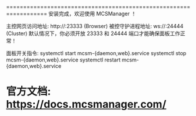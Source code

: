 ==================================================================
安装完成，欢迎使用 MCSManager ！
 
主控网页访问地址:        http://<Your IP>:23333  (Browser)
被控守护进程地址:          ws://<Your IP>:24444    (Cluster)
默认情况下，你必须开放 23333 和 24444 端口才能确保面板工作正常！
 
面板开关指令:
systemctl start mcsm-{daemon,web}.service
systemctl stop mcsm-{daemon,web}.service
systemctl restart mcsm-{daemon,web}.service
 
官方文档: https://docs.mcsmanager.com/
==================================================================
